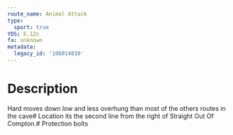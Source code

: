 ```yaml
---
route_name: Animal Attack
type:
  sport: true
YDS: 5.12c
fa: unknown
metadata:
  legacy_id: '106014010'
---
```

# Description
Hard moves down low and less overhung than most of the others routes in the cave# Location
its the second line from the right of Straight Out Of Compton.# Protection
bolts